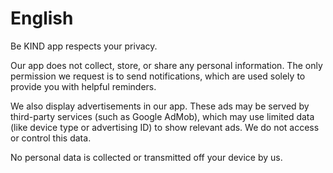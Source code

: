 # English
Be KIND app respects your privacy.

Our app does not collect, store, or share any personal information. The only permission we request is to send notifications, which are used solely to provide you with helpful reminders.

We also display advertisements in our app. These ads may be served by third-party services (such as Google AdMob), which may use limited data (like device type or advertising ID) to show relevant ads. We do not access or control this data.

No personal data is collected or transmitted off your device by us.

